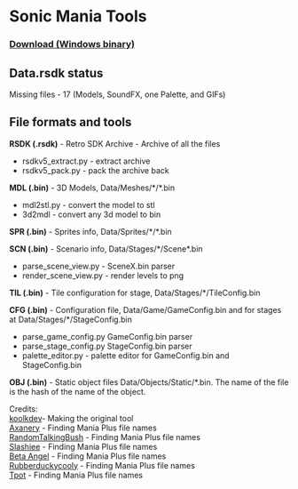 # Sonic Mania Tools

### [Download (Windows binary)](https://github.com/Axanery/rsdkv5_extract/releases)

## Data.rsdk status
Missing files - 17 (Models, SoundFX, one Palette, and GIFs)

## File formats and tools
**RSDK (.rsdk)** - Retro SDK Archive -  Archive of all the files
* rsdkv5_extract.py - extract archive
* rsdkv5_pack.py - pack the archive back

**MDL (.bin)** - 3D Models,  Data/Meshes/\*/\*.bin
* mdl2stl.py - convert the model to stl
* 3d2mdl - convert any 3d model to bin

**SPR (.bin)** - Sprites info, Data/Sprites/\*/\*.bin

**SCN (.bin)** - Scenario info, Data/Stages/\*/Scene\*.bin
* parse_scene_view.py - SceneX.bin parser
* render_scene_view.py - render levels to png

**TIL (.bin)** - Tile configuration for stage, Data/Stages/\*/TileConfig.bin

**CFG (.bin)** - Configuration file, Data/Game/GameConfig.bin and for stages at Data/Stages/\*/StageConfig.bin
* parse_game_config.py GameConfig.bin parser
* parse_stage_config.py StageConfig.bin parser
* palette_editor.py - palette editor for GameConfig.bin and StageConfig.bin

**OBJ (.bin)** - Static object files Data/Objects/Static/\*.bin. The name of the file is the hash of the name of the object.

Credits:  
[koolkdev](https://github.com/koolkdev)- Making the original tool  
[Axanery](https://youtube.com/c/Axanery) - Finding Mania Plus file names  
[RandomTalkingBush](https://twitter.com/RandomTBush) - Finding Mania Plus file names  
[Slashiee](https://twitter.com/Slashiee_) - Finding Mania Plus file names  
[Beta Angel](https://twitter.com/BetaAngel01) - Finding Mania Plus file names  
[Rubberduckycooly](https://twitter.com/Rubberduckcooly) - Finding Mania Plus file names  
[Tpot](https://github.com/Tpot-SSL) - Finding Mania Plus file names
